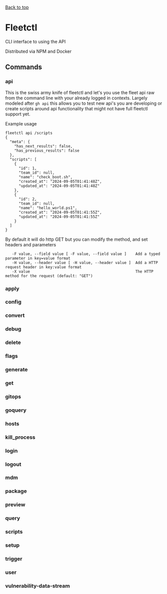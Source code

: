 [Back to top](./README.md)
# Fleetctl

CLI interface to using the API

Distributed via NPM and Docker

## Commands

### api

This is the swiss army knife of fleetctl and let's you use the fleet api raw from the command line
with your already logged in contexts. Largely modeled after `gh api` this allows you to test new
api's you are developing or create scripts around api functionality that might not have full
fleetctl support yet.

Example usage

```
fleetctl api /scripts
{
  "meta": {
    "has_next_results": false,
    "has_previous_results": false
  },
  "scripts": [
    {
      "id": 1,
      "team_id": null,
      "name": "check_boot.sh",
      "created_at": "2024-09-05T01:41:48Z",
      "updated_at": "2024-09-05T01:41:48Z"
    },
    {
      "id": 2,
      "team_id": null,
      "name": "hello_world.ps1",
      "created_at": "2024-09-05T01:41:55Z",
      "updated_at": "2024-09-05T01:41:55Z"
    }
  ]
}
```

By default it will do http GET but you can modify the method, and set headers and parameters

```
   -F value, --field value [ -F value, --field value ]    Add a typed parameter in key=value format
   -H value, --header value [ -H value, --header value ]  Add a HTTP request header in key:value format
   -X value                                               The HTTP method for the request (default: "GET")
```

### apply
### config
### convert
### debug
### delete
### flags
### generate
### get
### gitops
### goquery
### hosts
### kill_process
### login
### logout
### mdm
### package
### preview
### query
### scripts
### setup
### trigger
### user
### vulnerability-data-stream